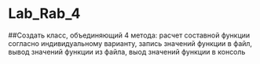 # Lab_Rab_4
##Создать класс, объединяющий 4 метода: расчет составной функции согласно индивидуальному варианту, запись значений функции в файл, вывод значений функции из файла, выод значений функции в консоль
